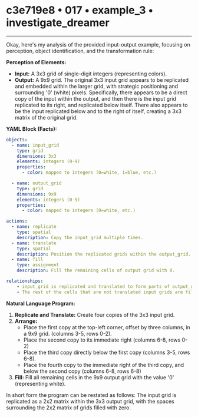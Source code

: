 # c3e719e8 • 017 • example_3 • investigate_dreamer

---
Okay, here's my analysis of the provided input-output example, focusing on perception, object identification, and the transformation rule:

**Perception of Elements:**

*   **Input:** A 3x3 grid of single-digit integers (representing colors).
*   **Output:** A 9x9 grid. The original 3x3 input grid appears to be replicated and embedded within the larger grid, with strategic positioning and surrounding '0' (white) pixels. Specifically, there appears to be a direct copy of the input within the output, and then there is the input grid replicated to its right, and replicated below itself. There also appears to be the input replicated below and to the right of itself, creating a 3x3 matrix of the original grid.

**YAML Block (Facts):**



```yaml
objects:
  - name: input_grid
    type: grid
    dimensions: 3x3
    elements: integers (0-9)
    properties:
      - color: mapped to integers (0=white, 1=blue, etc.)

  - name: output_grid
    type: grid
    dimensions: 9x9
    elements: integers (0-9)
    properties:
      - color: mapped to integers (0=white, etc.)

actions:
  - name: replicate
    type: spatial
    description: Copy the input_grid multiple times.
  - name: translate
    type: spatial
    description: Position the replicated grids within the output_grid.
  - name: fill
    type: assignment
    description: Fill the remaining cells of output grid with 0.

relationships:
    - input_grid is replicated and translated to form parts of output_grid.
    - The rest of the cells that are not translated input grids are filled with 0.
```



**Natural Language Program:**

1.  **Replicate and Translate:** Create four copies of the 3x3 input grid.
2.  **Arrange:**
    *   Place the first copy at the top-left corner, offset by three columns, in a 9x9 grid. (columns 3-5, rows 0-2).
    *   Place the second copy to its immediate right (columns 6-8, rows 0-2)
    *   Place the third copy directly below the first copy (columns 3-5, rows 6-8).
    *   Place the fourth copy to the immediate right of the third copy, and below the second copy (columns 6-8, rows 6-8)
3.  **Fill:** Fill all remaining cells in the 9x9 output grid with the value '0' (representing white).

In short form the program can be restated as follows:
The input grid is replicated as a 2x2 matrix within the 3x3 output grid, with the spaces surrounding the 2x2 matrix of grids filled with zero.

